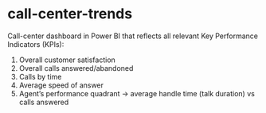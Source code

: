 # call-center-trends
Call-center dashboard in Power BI that reflects all relevant Key Performance Indicators (KPIs):
1. Overall customer satisfaction
2. Overall calls answered/abandoned
3. Calls by time
4. Average speed of answer
5. Agent’s performance quadrant -> average handle time (talk duration) vs calls answered
